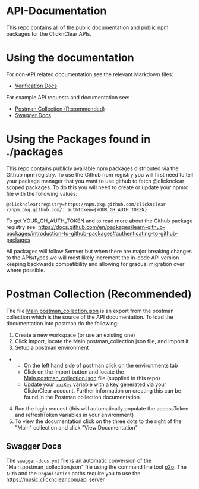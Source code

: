 # API-Documentation
This repo contains all of the public documentation and public npm packages for the ClicknClear APIs.

# Using the documentation
For non-API related documentation see the relevant Markdown files:
- [Verification Docs](<./docs/verification/Verification.md>)

For example API requests and documentation see:
- [Postman Collection (Recommended)](<./README.md#postman-collection-recommended>)-
- [Swagger Docs](<./README.md#swagger-docs>)


# Using the Packages found in ./packages
This repo contains publicly available npm packages distributed via the Github npm registry.
To use the Github npm registry you will first need to tell your package manager that you want to use github to fetch @clicknclear scoped packages. To do this you will need to create or update your npmrc file with the following values:
```
@clicknclear:registry=https://npm.pkg.github.com/clicknclear
//npm.pkg.github.com/:_authToken={YOUR_GH_AUTH_TOKEN}
```


To get YOUR_GH_AUTH_TOKEN and to read more about the Github package registry see: https://docs.github.com/en/packages/learn-github-packages/introduction-to-github-packages#authenticating-to-github-packages

All packages will follow Semver but when there are major breaking changes to the APIs/types we will most likely increment the in-code API version keeping backwards compatibility and allowing for gradual migration over where possible.

# Postman Collection (Recommended)
The file [Main.postman_collection.json](<./docs/apis/Main.postman_collection.json>) is an export from the postman collection which is the source of the API documentation.
To load the documentation into postman do the following:
1) Create a new workspace (or use an existing one)
2) Click import, locate the Main.postman_collection.json file, and import it.
3) Setup a postman environment
 - - On the left hand side of postman click on the   environments tab
    - Click on the import button and locate the [Main.postman_collection.json](<./docs/apis/Main Environment.postman_environment.json>) file (supplied in this repo)
    -  Update your `apiKey` variable with a key generated via your ClicknClear account. Further information on creating this can be found in the Postman collection documentation.
4) Run the login request (this will automatically populate the accessToken and refreshToken variables in your environment)
5) To view the documentation click on the three dots to the right of the "Main" collection and click "View Documentation"

## Swagger Docs
The `swagger-docs.yml` file is an automatic conversion of the "Main.postman_collection.json" file using the command line tool [p2o](https://joolfe.github.io/postman-to-openapi/).
The `Auth` and the `Organisation` paths require you to use the https://music.clicknclear.com/api server
